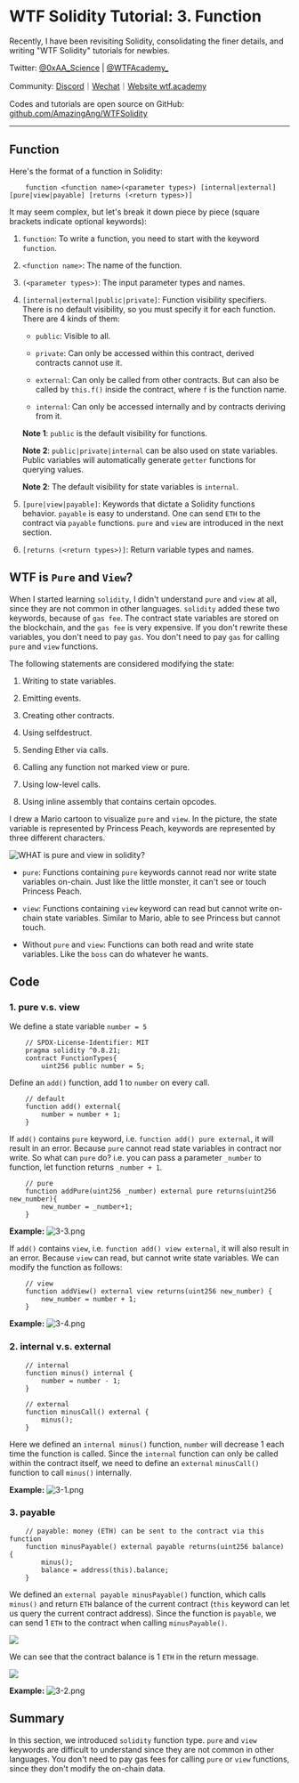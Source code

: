 #  WTF Solidity Tutorial: 3. Function

Recently, I have been revisiting Solidity, consolidating the finer details, and writing "WTF Solidity" tutorials for newbies. 

Twitter: [@0xAA_Science](https://twitter.com/0xAA_Science) | [@WTFAcademy_](https://twitter.com/WTFAcademy_)

Community: [Discord](https://discord.gg/5akcruXrsk)｜[Wechat](https://docs.google.com/forms/d/e/1FAIpQLSe4KGT8Sh6sJ7hedQRuIYirOoZK_85miz3dw7vA1-YjodgJ-A/viewform?usp=sf_link)｜[Website wtf.academy](https://wtf.academy)

Codes and tutorials are open source on GitHub: [github.com/AmazingAng/WTFSolidity](https://github.com/AmazingAng/WTFSolidity)


---

## Function

Here's the format of a function in Solidity:

```solidity
    function <function name>(<parameter types>) [internal|external] [pure|view|payable] [returns (<return types>)]
```

It may seem complex, but let's break it down piece by piece (square brackets indicate optional keywords):


1. `function`: To write a function, you need to start with the keyword `function`.

2. `<function name>`: The name of the function.

3. `(<parameter types>)`: The input parameter types and names.

3. `[internal|external|public|private]`: Function visibility specifiers. There is no default visibility, so you must specify it for each function. There are 4 kinds of them:

   - `public`: Visible to all.

   - `private`: Can only be accessed within this contract, derived contracts cannot use it.

   - `external`: Can only be called from other contracts. But can also be called by `this.f()` inside the contract, where `f` is the function name. 

   - `internal`: Can only be accessed internally and by contracts deriving from it.

    **Note 1**: `public` is the default visibility for functions.
    
    **Note 2**: `public|private|internal` can be also used on state variables. Public variables will automatically generate `getter` functions for querying values. 
    
    **Note 2**: The default visibility for state variables is `internal`.

4. `[pure|view|payable]`: Keywords that dictate a Solidity functions behavior. `payable` is easy to understand. One can send `ETH` to the contract via `payable` functions. `pure` and `view` are introduced in the next section.

5. `[returns (<return types>)]`: Return variable types and names.

## WTF is `Pure` and `View`?

When I started learning `solidity`, I didn't understand `pure` and `view` at all, since they are not common in other languages. `solidity` added these two keywords, because of `gas fee`. The contract state variables are stored on the blockchain, and the `gas fee` is very expensive. If you don't rewrite these variables, you don't need to pay `gas`. You don't need to pay `gas` for calling  `pure` and `view` functions.

The following statements are considered modifying the state:

1. Writing to state variables.

2. Emitting events.

3. Creating other contracts.

4. Using selfdestruct.

5. Sending Ether via calls.

6. Calling any function not marked view or pure.

7. Using low-level calls.

8. Using inline assembly that contains certain opcodes.


I drew a Mario cartoon to visualize `pure` and `view`. In the picture, the state variable is represented by Princess Peach, keywords are represented by three different characters.

![WHAT is pure and view in solidity?](https://images.mirror-media.xyz/publication-images/1B9kHsTYnDY_QURSWMmPb.png?height=1028&width=1758)

- `pure`: Functions containing `pure` keywords cannot read nor write state variables on-chain. Just like the little monster, it can't see or touch Princess Peach.

- `view`: Functions containing `view` keyword can read but cannot write on-chain state variables. Similar to Mario, able to see Princess but cannot touch.

- Without `pure` and `view`: Functions can both read and write state variables. Like the `boss` can do whatever he wants.

## Code

### 1. pure v.s. view

We define a state variable `number = 5`

```solidity
    // SPDX-License-Identifier: MIT
    pragma solidity ^0.8.21;
    contract FunctionTypes{
        uint256 public number = 5;
```

Define an `add()` function, add 1 to `number` on every call.

```solidity
    // default
    function add() external{
        number = number + 1;
    }
```

If `add()` contains `pure` keyword, i.e. `function add() pure external`, it will result in an error. Because `pure` cannot read state variables in contract nor write. So what can `pure` do? i.e. you can pass a parameter `_number` to function, let function returns `_number + 1`.

```solidity
    // pure
    function addPure(uint256 _number) external pure returns(uint256 new_number){
        new_number = _number+1;
    }
```

**Example:**
![3-3.png](./img/3-3.png)

If `add()` contains `view`, i.e. `function add() view external`, it will also result in an error. Because `view` can read, but cannot write state variables. We can modify the function as follows:

```solidity
    // view
    function addView() external view returns(uint256 new_number) {
        new_number = number + 1;
    }
```

**Example:**
![3-4.png](./img/3-4.png)

### 2. internal v.s. external

```solidity
    // internal
    function minus() internal {
        number = number - 1;
    }

    // external
    function minusCall() external {
        minus();
    }
```

Here we defined an `internal minus()` function, `number` will decrease 1 each time the function is called. Since the `internal` function can only be called within the contract itself, we need to define an `external` `minusCall()` function to call `minus()` internally.

**Example:**
![3-1.png](./img/3-1.png)

### 3. payable

```solidity
    // payable: money (ETH) can be sent to the contract via this function
    function minusPayable() external payable returns(uint256 balance) {
        minus();
        balance = address(this).balance;
    }
```

We defined an `external payable minusPayable()` function, which calls `minus()` and return `ETH` balance of the current contract (`this` keyword can let us query the current contract address). Since the function is `payable`, we can send 1 `ETH` to the contract when calling `minusPayable()`.

![](https://images.mirror-media.xyz/publication-images/ETDPN8myq7jFfAL8CUAFt.png?height=148&width=588)

We can see that the contract balance is 1 `ETH` in the return message.

![](https://images.mirror-media.xyz/publication-images/nGZ2pz0MvzgXuKrENJPYf.png?height=128&width=1130)

**Example:**
![3-2.png](./img/3-2.png)

## Summary

In this section, we introduced `solidity` function type. `pure` and `view` keywords are difficult to understand since they are not common in other languages. You don't need to pay gas fees for calling `pure` or `view` functions, since they don't modify the on-chain data.
